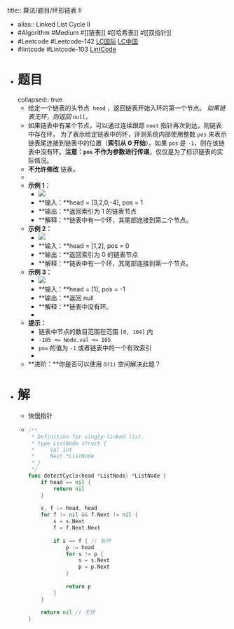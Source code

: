 title:: 算法/题目/环形链表 II

- alias:: Linked List Cycle II
- #Algorithm #Medium #[[链表]] #[[哈希表]] #[[双指针]]
- #Leetcode #Leetcode-142 [LC国际](https://leetcode.com/problems/linked-list-cycle-ii/) [LC中国](https://leetcode-cn.com/problems/linked-list-cycle-ii/)
- #lintcode #Lintcode-103 [LintCode](https://www.lintcode.com/problem/103/)
- # 题目
  collapsed:: true
	- 给定一个链表的头节点  `head` ，返回链表开始入环的第一个节点。 *如果链表无环，则返回 `null`。*
	- 如果链表中有某个节点，可以通过连续跟踪 `next` 指针再次到达，则链表中存在环。 为了表示给定链表中的环，评测系统内部使用整数 `pos` 来表示链表尾连接到链表中的位置（**索引从 0 开始**）。如果 `pos` 是 `-1`，则在该链表中没有环。**注意：`pos` 不作为参数进行传递**，仅仅是为了标识链表的实际情况。
	- **不允许修改** 链表。
	-
	- **示例 1：**
		- ![](https://assets.leetcode.com/uploads/2018/12/07/circularlinkedlist.png)
		- **输入：**head = [3,2,0,-4], pos = 1
		- **输出：**返回索引为 1 的链表节点
		- **解释：**链表中有一个环，其尾部连接到第二个节点。
	- **示例 2：**
		- ![](https://assets.leetcode-cn.com/aliyun-lc-upload/uploads/2018/12/07/circularlinkedlist_test2.png)
		- **输入：**head = [1,2], pos = 0
		- **输出：**返回索引为 0 的链表节点
		- **解释：**链表中有一个环，其尾部连接到第一个节点。
	- **示例 3：**
		- ![](https://assets.leetcode-cn.com/aliyun-lc-upload/uploads/2018/12/07/circularlinkedlist_test3.png)
		- **输入：**head = [1], pos = -1
		- **输出：**返回 null
		- **解释：**链表中没有环。
		-
	- **提示：**
		- 链表中节点的数目范围在范围 `[0, 104]` 内
		- `-105 <= Node.val <= 105`
		- `pos` 的值为 `-1` 或者链表中的一个有效索引
		-
	- **进阶：**你是否可以使用 `O(1)` 空间解决此题？
- # 解
	- 快慢指针
	- ```go
	  /**
	   * Definition for singly-linked list.
	   * type ListNode struct {
	   *     Val int
	   *     Next *ListNode
	   * }
	   */
	  func detectCycle(head *ListNode) *ListNode {
	      if head == nil {
	          return nil
	      }
	      
	      s, f := head, head
	      for f != nil && f.Next != nil {
	          s = s.Next
	          f = f.Next.Next
	          
	          if s == f { // 有环
	              p := head
	              for s != p {
	                  s = s.Next
	                  p = p.Next
	              }
	              
	              return p
	          }
	      }
	      
	      return nil // 无环
	  }
	  ```